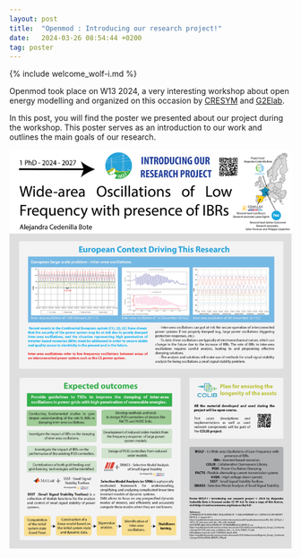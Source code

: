 ```yaml
---
layout: post
title:  "Openmod : Introducing our research project!"
date:   2024-03-26 08:54:44 +0200
tag: poster
---
```

{% include welcome_wolf-i.md %}

Openmod took place on W13 2024, a very interesting workshop about open energy modelling and organized on this occasion by [CRESYM](https://cresym.eu/) and [G2Elab](https://g2elab.grenoble-inp.fr/).

In this post, you will find the poster we presented about our project during the workshop. This poster serves as an introduction to our work and outlines the main goals of our research.

![alt text](/assets/poster_om.png)

